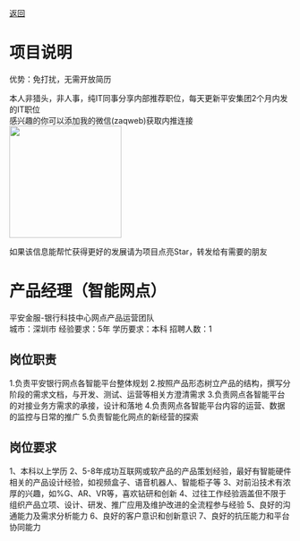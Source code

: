 [返回](../)

# 项目说明

优势：免打扰，无需开放简历

本人非猎头，非人事，纯IT同事分享内部推荐职位，每天更新平安集团2个月内发的IT职位  
感兴趣的你可以添加我的微信(zaqweb)获取内推连接  
<img src="https://github.com/zaqweb/PA-IT-JOBS/blob/master/WechatICode.jpeg"  height="200" width="200">

如果该信息能帮忙获得更好的发展请为项目点亮Star，转发给有需要的朋友

# 产品经理（智能网点）
平安金服-银行科技中心网点产品运营团队  
城市：深圳市 经验要求：5年 学历要求：本科  招聘人数：1

## 岗位职责
1.负责平安银行网点各智能平台整体规划
2.按照产品形态树立产品的结构，撰写分阶段的需求文档，与开发、测试、运营等相关方澄清需求
3.负责网点各智能平台的对接业务方需求的承接，设计和落地
4.负责网点各智能平台内容的运营、数据的监控与日常的推广
5.负责智能化网点的新经营的探索

## 岗位要求
1、本科以上学历
2、5-8年成功互联网或软产品的产品策划经验，最好有智能硬件相关的产品设计经验，如视频盒子、语音机器人、智能柜子等
3、对前沿技术有浓厚的兴趣，如%G、AR、VR等，喜欢钻研和创新
4、过往工作经验涵盖但不限于组织产品立项、设计、研发、推广应用及维护改进的全流程参与经验
5、良好的沟通能力及需求分析能力
6、良好的客户意识和创新意识
7、良好的抗压能力和平台协同能力




